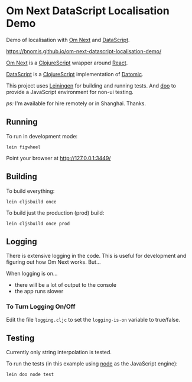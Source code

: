 # Om Next DataScript Localisation Demo

Demo of localisation with [Om Next][om] and [DataScript][ds].

https://bnomis.github.io/om-next-datascript-localisation-demo/

[Om Next][om] is a [ClojureScript][cljs] wrapper around [React][react].

[DataScript][ds] is a [ClojureScript][cljs] implementation of [Datomic][datomic].

This project uses [Leiningen][lein] for building and running tests.
And [doo][doo] to provide a JavaScript environment for non-ui testing.

*ps:* I'm available for hire remotely or in Shanghai. Thanks.


## Running

To run in development mode:

`lein figwheel`

Point your browser at http://127.0.0.1:3449/

## Building

To build everything:

`lein cljsbuild once`

To build just the production (prod) build:

`lein cljsbuild once prod`


## Logging

There is extensive logging in the code. This is useful for development and figuring out how Om Next works. But...

When logging is on...

* there will be a lot of output to the console
* the app runs slower

### To Turn Logging On/Off

Edit the file `logging.cljc` to set the `logging-is-on` variable to true/false.

## Testing

Currently only string interpolation is tested.

To run the tests (in this example using [node][node] as the JavaScript engine):

`lein doo node test`


[doo]: https://github.com/bensu/doo
[node]: https://nodejs.org/en/
[om]: https://github.com/omcljs/om
[ds]: https://github.com/tonsky/datascript
[react]: http://facebook.github.io/react/
[cljs]: https://github.com/clojure/clojurescript
[datomic]: http://docs.datomic.com/
[lein]: https://github.com/technomancy/leiningen/
